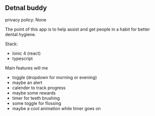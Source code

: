 ## Detnal buddy

privacy policy:
None

The point of this app is to help assist and get people in a habit for better dental hygiene. 

Stack:
* Ionic 4 (react)
* typescript

Main features will me
* toggle (dropdown for morning or evening)
* maybe an alert
* calender to track progress
* maybe some rewards
* timer for teeth brushing
* some toggle for flossing
* maybe a cool animation while timer goes on
